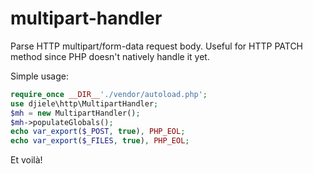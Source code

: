 # multipart-handler
Parse HTTP multipart/form-data request body. Useful for HTTP PATCH method since PHP doesn't natively handle it yet.

Simple usage:


```php
require_once __DIR__'./vendor/autoload.php';
use djiele\http\MultipartHandler;
$mh = new MultipartHandler();
$mh->populateGlobals();
echo var_export($_POST, true), PHP_EOL;
echo var_export($_FILES, true), PHP_EOL;
```

Et voilà!

